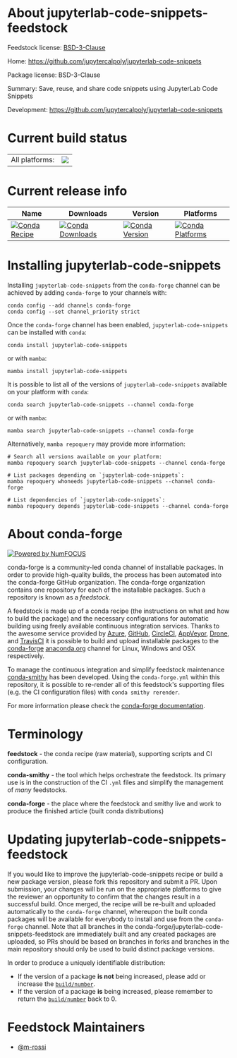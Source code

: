 About jupyterlab-code-snippets-feedstock
========================================

Feedstock license: [BSD-3-Clause](https://github.com/conda-forge/jupyterlab-code-snippets-feedstock/blob/main/LICENSE.txt)

Home: https://github.com/jupytercalpoly/jupyterlab-code-snippets

Package license: BSD-3-Clause

Summary: Save, reuse, and share code snippets using JupyterLab Code Snippets

Development: https://github.com/jupytercalpoly/jupyterlab-code-snippets

Current build status
====================


<table><tr><td>All platforms:</td>
    <td>
      <a href="https://dev.azure.com/conda-forge/feedstock-builds/_build/latest?definitionId=13967&branchName=main">
        <img src="https://dev.azure.com/conda-forge/feedstock-builds/_apis/build/status/jupyterlab-code-snippets-feedstock?branchName=main">
      </a>
    </td>
  </tr>
</table>

Current release info
====================

| Name | Downloads | Version | Platforms |
| --- | --- | --- | --- |
| [![Conda Recipe](https://img.shields.io/badge/recipe-jupyterlab--code--snippets-green.svg)](https://anaconda.org/conda-forge/jupyterlab-code-snippets) | [![Conda Downloads](https://img.shields.io/conda/dn/conda-forge/jupyterlab-code-snippets.svg)](https://anaconda.org/conda-forge/jupyterlab-code-snippets) | [![Conda Version](https://img.shields.io/conda/vn/conda-forge/jupyterlab-code-snippets.svg)](https://anaconda.org/conda-forge/jupyterlab-code-snippets) | [![Conda Platforms](https://img.shields.io/conda/pn/conda-forge/jupyterlab-code-snippets.svg)](https://anaconda.org/conda-forge/jupyterlab-code-snippets) |

Installing jupyterlab-code-snippets
===================================

Installing `jupyterlab-code-snippets` from the `conda-forge` channel can be achieved by adding `conda-forge` to your channels with:

```
conda config --add channels conda-forge
conda config --set channel_priority strict
```

Once the `conda-forge` channel has been enabled, `jupyterlab-code-snippets` can be installed with `conda`:

```
conda install jupyterlab-code-snippets
```

or with `mamba`:

```
mamba install jupyterlab-code-snippets
```

It is possible to list all of the versions of `jupyterlab-code-snippets` available on your platform with `conda`:

```
conda search jupyterlab-code-snippets --channel conda-forge
```

or with `mamba`:

```
mamba search jupyterlab-code-snippets --channel conda-forge
```

Alternatively, `mamba repoquery` may provide more information:

```
# Search all versions available on your platform:
mamba repoquery search jupyterlab-code-snippets --channel conda-forge

# List packages depending on `jupyterlab-code-snippets`:
mamba repoquery whoneeds jupyterlab-code-snippets --channel conda-forge

# List dependencies of `jupyterlab-code-snippets`:
mamba repoquery depends jupyterlab-code-snippets --channel conda-forge
```


About conda-forge
=================

[![Powered by
NumFOCUS](https://img.shields.io/badge/powered%20by-NumFOCUS-orange.svg?style=flat&colorA=E1523D&colorB=007D8A)](https://numfocus.org)

conda-forge is a community-led conda channel of installable packages.
In order to provide high-quality builds, the process has been automated into the
conda-forge GitHub organization. The conda-forge organization contains one repository
for each of the installable packages. Such a repository is known as a *feedstock*.

A feedstock is made up of a conda recipe (the instructions on what and how to build
the package) and the necessary configurations for automatic building using freely
available continuous integration services. Thanks to the awesome service provided by
[Azure](https://azure.microsoft.com/en-us/services/devops/), [GitHub](https://github.com/),
[CircleCI](https://circleci.com/), [AppVeyor](https://www.appveyor.com/),
[Drone](https://cloud.drone.io/welcome), and [TravisCI](https://travis-ci.com/)
it is possible to build and upload installable packages to the
[conda-forge](https://anaconda.org/conda-forge) [anaconda.org](https://anaconda.org/)
channel for Linux, Windows and OSX respectively.

To manage the continuous integration and simplify feedstock maintenance
[conda-smithy](https://github.com/conda-forge/conda-smithy) has been developed.
Using the ``conda-forge.yml`` within this repository, it is possible to re-render all of
this feedstock's supporting files (e.g. the CI configuration files) with ``conda smithy rerender``.

For more information please check the [conda-forge documentation](https://conda-forge.org/docs/).

Terminology
===========

**feedstock** - the conda recipe (raw material), supporting scripts and CI configuration.

**conda-smithy** - the tool which helps orchestrate the feedstock.
                   Its primary use is in the construction of the CI ``.yml`` files
                   and simplify the management of *many* feedstocks.

**conda-forge** - the place where the feedstock and smithy live and work to
                  produce the finished article (built conda distributions)


Updating jupyterlab-code-snippets-feedstock
===========================================

If you would like to improve the jupyterlab-code-snippets recipe or build a new
package version, please fork this repository and submit a PR. Upon submission,
your changes will be run on the appropriate platforms to give the reviewer an
opportunity to confirm that the changes result in a successful build. Once
merged, the recipe will be re-built and uploaded automatically to the
`conda-forge` channel, whereupon the built conda packages will be available for
everybody to install and use from the `conda-forge` channel.
Note that all branches in the conda-forge/jupyterlab-code-snippets-feedstock are
immediately built and any created packages are uploaded, so PRs should be based
on branches in forks and branches in the main repository should only be used to
build distinct package versions.

In order to produce a uniquely identifiable distribution:
 * If the version of a package **is not** being increased, please add or increase
   the [``build/number``](https://docs.conda.io/projects/conda-build/en/latest/resources/define-metadata.html#build-number-and-string).
 * If the version of a package **is** being increased, please remember to return
   the [``build/number``](https://docs.conda.io/projects/conda-build/en/latest/resources/define-metadata.html#build-number-and-string)
   back to 0.

Feedstock Maintainers
=====================

* [@m-rossi](https://github.com/m-rossi/)

